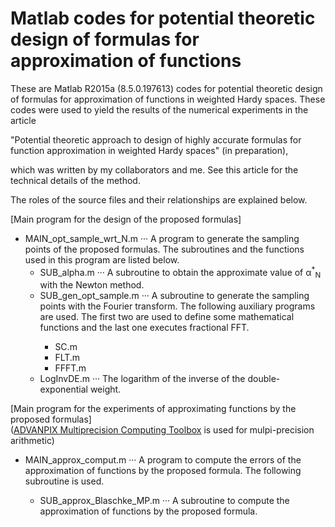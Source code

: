 <H1>Matlab codes for potential theoretic design of formulas for approximation of functions</H1>

These are Matlab R2015a (8.5.0.197613) codes for potential theoretic design of formulas for approximation of functions in weighted Hardy spaces. These codes were used to yield the results of the numerical experiments in the article

"Potential theoretic approach to design of highly accurate formulas for function approximation in weighted Hardy spaces" (in preparation),

which was written by my collaborators and me. See this article for the technical details of the method.

The roles of the source files and their relationships are explained below.

[Main program for the design of the proposed formulas]

<ul>
  <li> MAIN_opt_sample_wrt_N.m &middot;&middot;&middot; A program to generate the sampling points of the proposed formulas. The subroutines and the functions used in this program are listed below.
  <ul>
    <li> SUB_alpha.m &middot;&middot;&middot; A subroutine to obtain the approximate value of &alpha;<sup>*</sup><sub>N</sub> with the Newton method. </li>
    <li> SUB_gen_opt_sample.m &middot;&middot;&middot; A subroutine to generate the sampling points with the Fourier transform. The following auxiliary programs are used. The first two are used to define some mathematical functions and the last one executes fractional FFT.</li>
    <ul>
      <li> SC.m </li>
      <li> FLT.m </li>
      <li> FFFT.m </li>
    </ul>
    <li> LogInvDE.m &middot;&middot;&middot; The logarithm of the inverse of the double-exponential weight.</li>
  </ul>
  </li>

</ul>

[Main program for the experiments of approximating functions by the proposed formulas]<br>
(<a href="http://www.advanpix.com/documentation/users-manual/">ADVANPIX Multiprecision Computing Toolbox</a> is used for mulpi-precision arithmetic)

<ul>
<li> MAIN_approx_comput.m &middot;&middot;&middot; A program to compute the errors of the approximation of functions by the proposed formula. The following subroutine is used. </li>
  <ul>
    <li> SUB_approx_Blaschke_MP.m &middot;&middot;&middot; A subroutine to compute the approximation of functions by the proposed formula. </li>

  </ul>
</ul>
